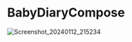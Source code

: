 # BabyDiaryCompose  
![Screenshot_20240112_215234](https://github.com/hondayuki0606/BabyDiaryCompose/assets/55884500/4fd06daf-651a-462e-8e55-71c2f70491ae)
